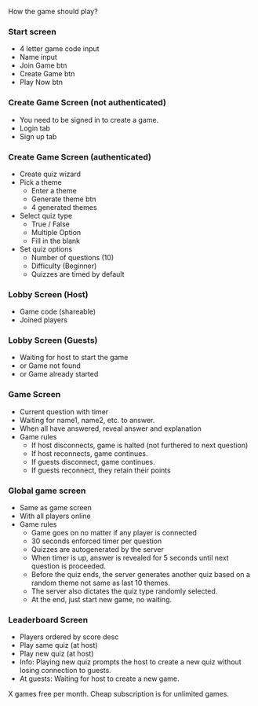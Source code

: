 How the game should play?

### Start screen
- 4 letter game code input
- Name input
- Join Game btn
- Create Game btn
- Play Now btn

### Create Game Screen (not authenticated)
- You need to be signed in to create a game.
- Login tab
- Sign up tab

### Create Game Screen (authenticated)
- Create quiz wizard
- Pick a theme
  - Enter a theme
  - Generate theme btn
  - 4 generated themes
- Select quiz type
  - True / False
  - Multiple Option
  - Fill in the blank
- Set quiz options
  - Number of questions (10)
  - Difficulty (Beginner)
  - Quizzes are timed by default

### Lobby Screen (Host)
- Game code (shareable)
- Joined players

### Lobby Screen (Guests)
- Waiting for host to start the game
- or Game not found
- or Game already started

### Game Screen
- Current question with timer
- Waiting for name1, name2, etc. to answer.
- When all have answered, reveal answer and explanation
- Game rules
  - If host disconnects, game is halted (not furthered to next question)
  - If host reconnects, game continues.
  - If guests disconnect, game continues.
  - If guests reconnect, they retain their points

### Global game screen
- Same as game screen
- With all players online
- Game rules
  - Game goes on no matter if any player is connected
  - 30 seconds enforced timer per question
  - Quizzes are autogenerated by the server
  - When timer is up, answer is revealed for 5 seconds until next question is proceeded.
  - Before the quiz ends, the server generates another quiz based on a random theme not same as last 10 themes.
  - The server also dictates the quiz type randomly selected.
  - At the end, just start new game, no waiting.

### Leaderboard Screen
- Players ordered by score desc
- Play same quiz (at host)
- Play new quiz (at host)
- Info: Playing new quiz prompts the host to create a new quiz without losing connection to guests.
- At guests: Waiting for host to create a new game.

X games free per month.
Cheap subscription is for unlimited games.